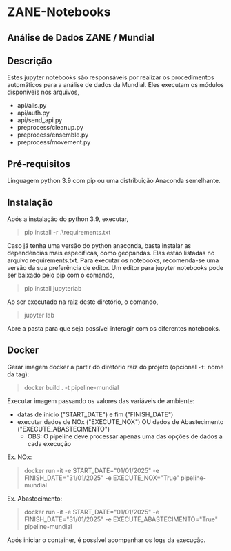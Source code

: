 # ZANE-Notebooks

## Análise de Dados ZANE / Mundial

## Descrição
Estes jupyter notebooks são responsáveis por realizar os procedimentos automáticos para a análise de dados da Mundial.
Eles executam os módulos disponíveis nos arquivos,
- api/alis.py
- api/auth.py
- api/send_api.py
- preprocess/cleanup.py
- preprocess/ensemble.py 
- preprocess/movement.py

## Pré-requisitos
Linguagem python 3.9 com pip ou uma distribuição Anaconda semelhante.

## Instalação
Após a instalação do python 3.9, executar, 

> pip install -r .\requirements.txt


Caso já tenha uma versão do python anaconda, basta instalar as dependências mais específicas, como geopandas. Elas estão listadas no arquivo requirements.txt.
Para executar os notebooks, recomenda-se uma versão da sua preferência de editor. Um editor para jupyter notebooks pode ser baixado pelo pip com o comando,

> pip install jupyterlab

Ao ser executado na raiz deste diretório, o comando,

> jupyter lab

Abre a pasta para que seja possível interagir com os diferentes notebooks.

## Docker
Gerar imagem docker a partir do diretório raiz do projeto (opcional `-t`: nome da tag):
> docker build . -t pipeline-mundial

Executar imagem passando os valores das variáveis de ambiente:
- datas de início ("START_DATE") e fim ("FINISH_DATE")
- executar dados de NOx ("EXECUTE_NOX") OU dados de Abastecimento ("EXECUTE_ABASTECIMENTO")
  - OBS: O pipeline deve processar apenas uma das opções de dados a cada execução 

Ex. NOx: 
> docker run -it -e START_DATE="01/01/2025" -e FINISH_DATE="31/01/2025" -e EXECUTE_NOX="True" pipeline-mundial

Ex. Abastecimento:
> docker run -it -e START_DATE="01/01/2025" -e FINISH_DATE="31/01/2025" -e EXECUTE_ABASTECIMENTO="True" pipeline-mundial

Após iniciar o container, é possível acompanhar os logs da execução.
